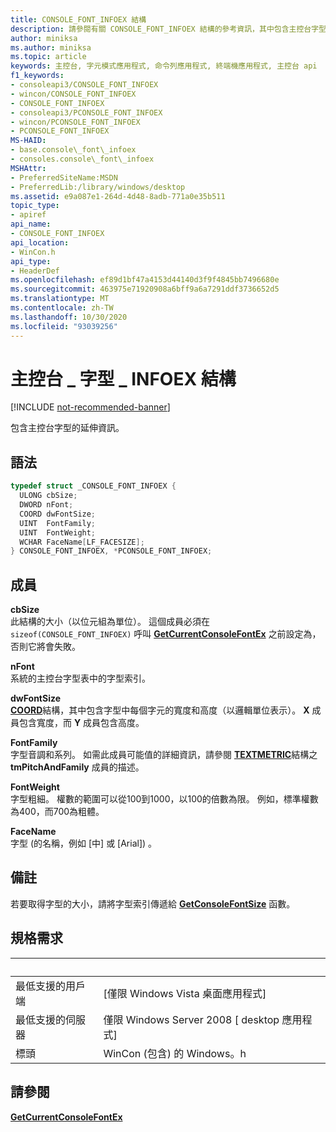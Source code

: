 ```yaml
---
title: CONSOLE_FONT_INFOEX 結構
description: 請參閱有關 CONSOLE_FONT_INFOEX 結構的參考資訊，其中包含主控台字型的延伸資訊。
author: miniksa
ms.author: miniksa
ms.topic: article
keywords: 主控台, 字元模式應用程式, 命令列應用程式, 終端機應用程式, 主控台 api
f1_keywords:
- consoleapi3/CONSOLE_FONT_INFOEX
- wincon/CONSOLE_FONT_INFOEX
- CONSOLE_FONT_INFOEX
- consoleapi3/PCONSOLE_FONT_INFOEX
- wincon/PCONSOLE_FONT_INFOEX
- PCONSOLE_FONT_INFOEX
MS-HAID:
- base.console\_font\_infoex
- consoles.console\_font\_infoex
MSHAttr:
- PreferredSiteName:MSDN
- PreferredLib:/library/windows/desktop
ms.assetid: e9a087e1-264d-4d48-8adb-771a0e35b511
topic_type:
- apiref
api_name:
- CONSOLE_FONT_INFOEX
api_location:
- WinCon.h
api_type:
- HeaderDef
ms.openlocfilehash: ef89d1bf47a4153d44140d3f9f4845bb7496680e
ms.sourcegitcommit: 463975e71920908a6bff9a6a7291ddf3736652d5
ms.translationtype: MT
ms.contentlocale: zh-TW
ms.lasthandoff: 10/30/2020
ms.locfileid: "93039256"
---
```

# <a name="console_font_infoex-structure"></a>主控台 \_ 字型 \_ INFOEX 結構

[!INCLUDE [not-recommended-banner](./includes/not-recommended-banner.md)]

包含主控台字型的延伸資訊。

## <a name="syntax"></a>語法

```C
typedef struct _CONSOLE_FONT_INFOEX {
  ULONG cbSize;
  DWORD nFont;
  COORD dwFontSize;
  UINT  FontFamily;
  UINT  FontWeight;
  WCHAR FaceName[LF_FACESIZE];
} CONSOLE_FONT_INFOEX, *PCONSOLE_FONT_INFOEX;
```

## <a name="members"></a>成員

**cbSize**  
此結構的大小（以位元組為單位）。 這個成員必須在 `sizeof(CONSOLE_FONT_INFOEX)` 呼叫 [**GetCurrentConsoleFontEx**](getcurrentconsolefontex.md) 之前設定為，否則它將會失敗。

**nFont**  
系統的主控台字型表中的字型索引。

**dwFontSize**  
[**COORD**](coord-str.md)結構，其中包含字型中每個字元的寬度和高度（以邏輯單位表示）。 **X** 成員包含寬度，而 **Y** 成員包含高度。

**FontFamily**  
字型音調和系列。 如需此成員可能值的詳細資訊，請參閱 [**TEXTMETRIC**](https://msdn.microsoft.com/library/windows/desktop/dd145132)結構之 **tmPitchAndFamily** 成員的描述。

**FontWeight**  
字型粗細。 權數的範圍可以從100到1000，以100的倍數為限。 例如，標準權數為400，而700為粗體。

**FaceName**  
字型 (的名稱，例如 [中] 或 [Arial]) 。

## <a name="remarks"></a>備註

若要取得字型的大小，請將字型索引傳遞給 [**GetConsoleFontSize**](getconsolefontsize.md) 函數。

## <a name="requirements"></a>規格需求

| &nbsp; | &nbsp; |
|-|-|
| 最低支援的用戶端 | \[僅限 Windows Vista 桌面應用程式\] |
| 最低支援的伺服器 | 僅限 Windows Server 2008 \[ desktop 應用程式\] |
| 標頭 | WinCon (包含) 的 Windows。h |

## <a name="see-also"></a>請參閱

[**GetCurrentConsoleFontEx**](getcurrentconsolefontex.md)
